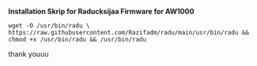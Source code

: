 **Installation Skrip for Raducksijaa Firmware for AW1000**

```
wget -O /usr/bin/radu \
https://raw.githubusercontent.com/Razifadm/radu/main/usr/bin/radu && chmod +x /usr/bin/radu && /usr/bin/radu
```

thank youuu
